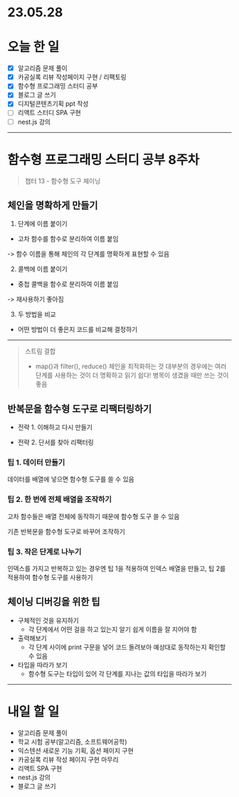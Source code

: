 # 23.05.28

# 오늘 한 일
- [x] 알고리즘 문제 풀이
- [x] 카공실록 리뷰 작성페이지 구현 / 리팩토링
- [x] 함수형 프로그래밍 스터디 공부
- [x] 블로그 글 쓰기
- [x] 디지털콘텐츠기획 ppt 작성
- [ ] 리액트 스터디 SPA 구현
- [ ] nest.js 강의

---

# 함수형 프로그래밍 스터디 공부 8주차
> 챕터 13 - 함수형 도구 체이닝
## 체인을 명확하게 만들기

1. 단계에 이름 붙이기

- 고차 함수를 함수로 분리하여 이름 붙임

-> 함수 이름을 통해 체인의 각 단계를 명확하게 표현할 수 있음

2. 콜백에 이름 붙이기

- 중첩 콜백을 함수로 분리하여 이름 붙임

-> 재사용하기 좋아짐

3. 두 방법을 비교

- 어떤 방법이 더 좋은지 코드를 비교해 결정하기

---

> 스트림 결합
>
> - map()과 filter(), reduce() 체인을 최적화하는 것
대부분의 경우에는 여러 단계를 사용하는 것이 더 명확하고 읽기 쉽다! 병목이 생겼을 때만 쓰는 것이 좋음

## 반복문을 함수형 도구로 리팩터링하기

- 전략 1. 이해하고 다시 만들기

- 전략 2. 단서를 찾아 리팩터링

### 팁 1. 데이터 만들기

데이터를 배열에 넣으면 함수형 도구를 쓸 수 있음

### 팁 2. 한 번에 전체 배열을 조작하기

고차 함수들은 배열 전체에 동작하기 때문에 함수형 도구 쓸 수 있음

기존 반복문을 함수형 도구로 바꾸어 조작하기

### 팁 3. 작은 단계로 나누기

인덱스를 가지고 반복하고 있는 경우엔 팁 1을 적용하여 인덱스 배열을 만들고, 팁 2를 적용하여 함수형 도구를 사용하기

## 체이닝 디버깅을 위한 팁

- 구체적인 것을 유지하기
  - 각 단계에서 어떤 걸을 하고 있는지 알기 쉽게 이름을 잘 지어야 함
- 출력해보기
  - 각 단계 사이에 print 구문을 넣어 코드 돌려보아 예상대로 동작하는지 확인할 수 있음
- 타입을 따라가 보기
  - 함수형 도구는 타입이 있어 각 단계를 지나는 값의 타입을 따라가 보기


---

# 내일 할 일
- 알고리즘 문제 풀이
- 학교 시험 공부(알고리즘, 소프트웨어공학)
- 익스텐션 새로운 기능 기획, 옵션 페이지 구현
- 카공실록 리뷰 작성 페이지 구현 마무리
- 리액트 SPA 구현
- nest.js 강의
- 블로그 글 쓰기
